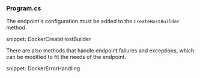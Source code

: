 ### Program.cs

The endpoint's configuration must be added to the `CreateHostBuilder` method.

snippet: DockerCreateHostBuilder

There are also methods that handle endpoint failures and exceptions, which can be modified to fit the needs of the endpoint.

snippet: DockerErrorHandling